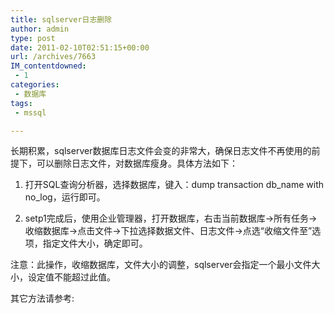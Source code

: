 ```yaml
---
title: sqlserver日志删除
author: admin
type: post
date: 2011-02-10T02:51:15+00:00
url: /archives/7663
IM_contentdowned:
 - 1
categories:
 - 数据库
tags:
 - mssql

---
```

长期积累，sqlserver数据库日志文件会变的非常大，确保日志文件不再使用的前提下，可以删除日志文件，对数据库瘦身。具体方法如下：

1. 打开SQL查询分析器，选择数据库，键入：dump transaction db\_name with no\_log，运行即可。

2. setp1完成后，使用企业管理器，打开数据库，右击当前数据库→所有任务→收缩数据库→点击文件→下拉选择数据文件、日志文件→点选“收缩文件至”选项，指定文件大小，确定即可。

注意：此操作，收缩数据库，文件大小的调整，sqlserver会指定一个最小文件大小，设定值不能超过此值。

其它方法请参考: